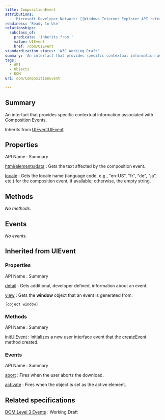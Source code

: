 ```yaml
---
title: CompositionEvent
attributions:
  - 'Microsoft Developer Network: [[Windows Internet Explorer API reference](http://msdn.microsoft.com/en-us/library/ie/hh828809%28v=vs.85%29.aspx) Article]'
readiness: 'Ready to Use'
relationships:
  subclass_of:
    predicate: 'Inherits from '
    value: UIEvent
    href: /dom/UIEvent
standardization_status: 'W3C Working Draft'
summary: 'An interfact that provides specific contextual information associated with Composition Events.'
tags:
  - API
  - Objects
  - DOM
uri: dom/CompositionEvent

---
```

## <span>Summary</span>

An interfact that provides specific contextual information associated with Composition Events.

Inherits from [UIEvent](/dom/UIEvent)[UIEvent](/dom/UIEvent)

## <span>Properties</span>

API Name
:   Summary

[html/elements/data](/dom/CompositionEvent/data)
:   Gets the text affected by the composition event.

[locale](/dom/CompositionEvent/locale)
:   Gets the locale name (language code, e.g., "en-US", "fr", "de", "ja", etc.) for the composition event, if available; otherwise, the empty string.

## <span>Methods</span>

*No methods.*

## <span>Events</span>

*No events.*

## <span>Inherited from UIEvent</span>

### <span>Properties</span>

API Name
:   Summary

[detail](/dom/UIEvent/detail)
:   Gets additional, developer defined, information about an event.

[view](/dom/UIEvent/view)
:   Gets the **window** object that an event is generated from.

    [object window]

### <span>Methods</span>

API Name
:   Summary

[initUIEvent](/dom/UIEvent/initUIEvent)
:   Initializes a new user interface event that the [createEvent](/dom/Document/createEvent) method created.

### <span>Events</span>

API Name
:   Summary

[abort](/dom/UIEvent/abort)
:   Fires when the user aborts the download.

[activate](/dom/UIEvent/activate)
:   Fires when the object is set as the active element.

## <span>Related specifications</span>

[DOM Level 3 Events](http://www.w3.org/TR/DOM-Level-3-Events/)
:   Working Draft
